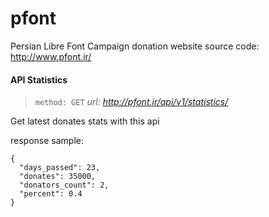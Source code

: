 pfont
=====

Persian Libre Font Campaign donation website source code: http://www.pfont.ir/

#### API Statistics
 >```method: GET```
*url: http://pfont.ir/api/v1/statistics/*

Get latest donates stats with this api

response sample:

```
{
  "days_passed": 23,
  "donates": 35000,
  "donators_count": 2,
  "percent": 0.4
}
```
